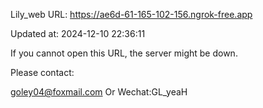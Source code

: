 Lily_web URL: https://ae6d-61-165-102-156.ngrok-free.app

Updated at: 2024-12-10 22:36:11

If you cannot open this URL, the server might be down.

Please contact: 

goley04@foxmail.com Or Wechat:GL_yeaH